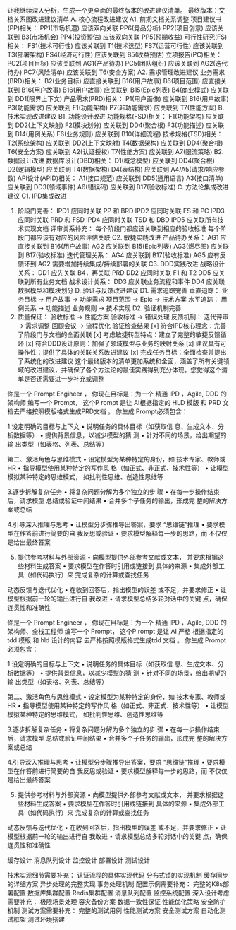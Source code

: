 让我继续深入分析，生成一个更全面的最终版本的改进建议清单。
最终版本：文档关系图改进建议清单
A. 核心流程改进建议
A1. 前期文档关系调整
项目建议书(PP)相关：
PP1(市场机遇) 应该双向关联 PP6(竞品分析)
PP2(项目创意) 应该关联到 B3(市场机会)
PP4(投资预估) 应该双向关联 PP5(预期收益)
可行性研究(FS)相关：
FS1(技术可行性) 应该关联到 T1(技术选型)
FS7(运营可行性) 应该关联到 T3(部署架构)
FS4(经济可行性) 应该关联到 B5(收益预估)
立项报告(PC)相关：
PC2(项目目标) 应该关联到 AG1(产品待办)
PC5(团队组织) 应该关联到 AG2(迭代待办)
PC7(风险清单) 应该关联到 T6(安全方案)
A2. 需求管理改进建议
业务需求(BRD)相关：
B2(业务目标) 应直接关联到 B16(用户故事)
B6(项目范围) 应直接关联到 B16(用户故事)
B16(用户故事) 应关联到 B15(Epic列表)
B4(商业模式) 应关联到 DD1(限界上下文)
产品需求(PRD)相关：
P1(用户画像) 应关联到 B16(用户故事)
P3(功能需求) 应关联到 F1(功能架构)
P7(非功能需求) 应关联到 T7(性能方案)
B. 技术实现改进建议
B1. 功能设计改进
功能规格(FSD)相关：
F1(功能架构) 应关联到 DD2(上下文映射)
F2(模块划分) 应关联到 DD4(聚合根)
F3(功能描述) 应关联到 B14(用例关系)
F6(业务规则) 应关联到 B10(详细流程)
技术规格(TSD)相关：
T2(系统架构) 应关联到 DD2(上下文映射)
T4(数据架构) 应关联到 DD4(聚合根)
T6(安全方案) 应关联到 A2(认证授权)
T7(性能方案) 应关联到 A7(限流策略)
B2. 数据设计改进
数据库设计(DBD)相关：
D1(概念模型) 应关联到 DD4(聚合根)
D2(逻辑模型) 应关联到 T4(数据架构)
D4(表结构) 应关联到 A4/A5(请求/响应参数)
API设计(APID)相关：
A1(接口规范) 应关联到 DD5(通用语言)
A3(接口清单) 应关联到 DD3(领域事件)
A6(错误码) 应关联到 B17(验收标准)
C. 方法论集成改进建议
C1. IPD集成改进
1. 阶段门完善：
IPD1 应同时关联 PP 和 BRD
IPD2 应同时关联 FS 和 PC
IPD3 应同时关联 PRD 和 FSD
IPD4 应同时关联 TSD 和 DBD
IPD5 应关联所有技术实现文档
评审关系补充：
每个阶段门都应该关联到相应的验收标准
每个阶段门都应该有对应的风险评估关联
C2. 敏捷实践改进
产品待办关系：
AG1 应直接关联到 B16(用户故事)
AG2 应关联到 B15(Epic列表)
AG3(燃尽图) 应关联到 B17(验收标准)
迭代管理关系：
AG4 应关联到 B17(验收标准)
AG5 应有反馈环到 AG2
需要增加持续集成/持续部署的关联
C3. DDD实践改进
战略设计关系：
DD1 应先关联 B4，再关联 PRD
DD2 应同时关联 F1 和 T2
DD5 应关联到所有业务文档
战术设计关系：
DD3 应关联业务流程和事件
DD4 应关联数据模型和模块划分
D. 验证与反馈改进建议
D1. 需求追踪完善
垂直追踪：
业务目标 → 用户故事 → 功能需求
项目范围 → Epic → 技术方案
水平追踪：
用例关系 → 功能描述
业务规则 → 技术实现
D2. 验证机制完善
1. 质量保证：
验收标准 → 性能方案
验收标准 → 错误处理
反馈机制：
迭代评审 → 需求调整
回顾会议 → 流程优化
验证检查结果
[x] 符合IPD核心理念：完善了阶段门与文档的全面关联
[x] 考虑敏捷转型特点：建立了完整的敏捷反馈循环
[x] 符合DDD设计原则：加强了领域模型与业务的映射关系
[x] 建议具有可操作性：提供了具体的关联关系改进建议
[x] 完成任务目标：全面检查并提出了系统化的改进建议
这个最终版本的清单更加系统和全面，涵盖了所有关键领域的改进建议，并确保了各个方法论的最佳实践得到充分体现。您觉得这个清单是否还需要进一步补充或调整






你是一个 Prompt Engineer ， 你现在目标是：为一个  精通 IPD ，Agile, DDD 的架构师 编写一个 Prompt， 这个P rompt 是让 AI根据指定的 HLD 模版 和 PRD 文档去严格按照模版格式生成PRD文档  。 你生成 Prompt必须包含：

1.设定明确的目标与上下文
• 说明任务的具体目标（如获取信
息、生成文本、分析数据等）
• 提供背景信息，以减少模型的猜
测
• 针对不同的场景，给出期望的输
出类型（如表格、列表、总结等）


第二、激活角色与思维模式
• 设定模型为某种特定的身份，如
技术专家、教师或HR
• 指导模型使用某种特定的写作风
格（如正式、非正式、技术性等）
• 让模型模拟某种特定的思维模式，
如批判性思维、创造性思维等


3.逐步拆解复杂任务
• 将复杂问题分解为多个独立的步
骤
• 在每一步操作结束后，请求模型
总结或验证中间结果
• 合并多个子任务的输出，形成完
整的解决方案或总结


4.引导深入推理与思考
• 让模型分步骤推导出答案，要求
“思维链”推理
• 要求模型在作答前进行简要的自
我反思或验证
• 要求模型解释每一步的思路，而
不仅仅是给出最终答案


5. 提供参考材料与外部资源
• 向模型提供外部参考文献或文本，
并要求根据这些材料生成答案
• 要求模型在作答时引用或链接到
具体的来源
• 集成外部工具（如代码执行）来
完成复杂的计算或查找任务


动态反馈与迭代优化
• 在收到回答后，指出模型的误差
或不足，并要求修正
• 让模型根据前一轮的输出进行自
我改进
• 请求模型总结多轮对话中的关键
点，确保连贯性和准确性





你是一个 Prompt Engineer ， 你现在目标是：为一个  精通 IPD ，Agile, DDD 的架构师、全栈工程师 编写一个 Prompt， 这个P rompt 是让 AI 严格 根据指定的  tdd 模版 和 hld 设计的内容 去严格按照模版格式生成tdd 文档  。 你生成 Prompt必须包含：

1.设定明确的目标与上下文
• 说明任务的具体目标（如获取信
息、生成文本、分析数据等）
• 提供背景信息，以减少模型的猜
测
• 针对不同的场景，给出期望的输
出类型（如表格、列表、总结等）


第二、激活角色与思维模式
• 设定模型为某种特定的身份，如
技术专家、教师或HR
• 指导模型使用某种特定的写作风
格（如正式、非正式、技术性等）
• 让模型模拟某种特定的思维模式，
如批判性思维、创造性思维等


3.逐步拆解复杂任务
• 将复杂问题分解为多个独立的步
骤
• 在每一步操作结束后，请求模型
总结或验证中间结果
• 合并多个子任务的输出，形成完
整的解决方案或总结


4.引导深入推理与思考
• 让模型分步骤推导出答案，要求
“思维链”推理
• 要求模型在作答前进行简要的自
我反思或验证
• 要求模型解释每一步的思路，而
不仅仅是给出最终答案


5. 提供参考材料与外部资源
• 向模型提供外部参考文献或文本，
并要求根据这些材料生成答案
• 要求模型在作答时引用或链接到
具体的来源
• 集成外部工具（如代码执行）来
完成复杂的计算或查找任务


动态反馈与迭代优化
• 在收到回答后，指出模型的误差
或不足，并要求修正
• 让模型根据前一轮的输出进行自
我改进
• 请求模型总结多轮对话中的关键
点，确保连贯性和准确性





缓存设计
消息队列设计
监控设计
部署设计
测试设计


技术实现细节需要补充：
认证流程的具体实现代码
分布式锁的实现机制
缓存同步的详细方案
异步处理的完整实现
事务处理机制
配置示例需要补充：
完整的K8s部署配置
数据库集群配置
Redis集群配置
消息队列配置
监控系统配置
深入设计考虑需要补充：
极限场景处理
容灾备份方案
数据一致性保证
性能优化策略
安全防护机制
测试方案需要补充：
完整的测试用例
性能测试方案
安全测试方案
自动化测试框架
测试环境搭建